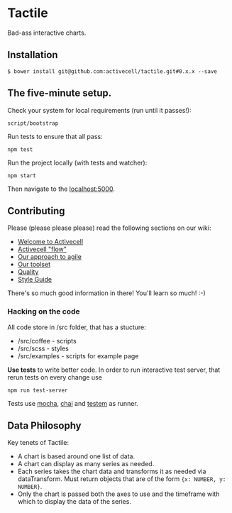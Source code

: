 # Tactile
Bad-ass interactive charts.

## Installation

    $ bower install git@github.com:activecell/tactile.git#0.x.x --save

## The five-minute setup.
Check your system for local requirements (run until it passes!):

    script/bootstrap

Run tests to ensure that all pass:

    npm test

Run the project locally (with tests and watcher):

    npm start

Then navigate to the [localhost:5000](http://localhost:5000).

## Contributing

Please (please please please) read the following sections on our wiki:

* [Welcome to Activecell](https://github.com/activecell/activecell/wiki)
* [Activecell "flow"](https://github.com/activecell/activecell/wiki/flow)
* [Our approach to agile](https://github.com/activecell/activecell/wiki/agile)
* [Our toolset](https://github.com/activecell/activecell/wiki/tools)
* [Quality](https://github.com/activecell/activecell/wiki/Quality)
* [Style Guide](https://launchpad.activecell.com/admin/styleguide)

There's so much good information in there! You'll learn so much! :-)

### Hacking on the code

All code store in /src folder, that has a stucture:

* /src/coffee   - scripts
* /src/scss     - styles
* /src/examples - scripts for example page

**Use tests** to write better code. In order to run interactive test server, that rerun tests on every change use

    npm run test-server

Tests use [mocha](http://visionmedia.github.io/mocha/), [chai](http://chaijs.com/) and [testem](https://github.com/airportyh/testem) as runner.

## Data Philosophy

Key tenets of Tactile:

* A chart is based around one list of data.
* A chart can display as many series as needed.
* Each series takes the chart data and transforms it as needed via dataTransform. Must
  return objects that are of the form `{x: NUMBER, y: NUMBER}`.
* Only the chart is passed both the axes to use and the timeframe with which to display
  the data of the series.

